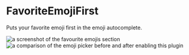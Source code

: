# FavoriteEmojiFirst

Puts your favorite emoji first in the emoji autocomplete.

![a screenshot of the favourite emojis section](https://github.com/verticalsync/Suncord/assets/45497981/419c8c16-1afc-46e0-9cc2-20b9c3489711)
![a comparison of the emoji picker before and after enabling this plugin](https://github.com/verticalsync/Suncord/assets/45497981/4f57626d-cfc6-4155-a47c-2eac191231bb)

